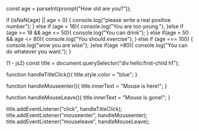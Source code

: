 const age = parseInt(prompt("How old are you?"));

if (isNaN(age) || age < 0) {
    console.log("please write a real positive number");
} else if (age < 18){
    console.log("You are too young.");
}else if (age >= 18 && age <= 50){
    console.log("You can drink");
} else if(age > 50 && age <= 80){
    console.log("You should exercise");
} else if (age === 100) {
    console.log("wow you are wise");
}else if(age >80){
    console.log("You can do whatever you want.");
}

(1 - js2)
const title = document.querySelector("div.hello:first-child h1");

function handleTitleClick(){
    title.style.color = "blue";
}

function handleMouseenter(){
    title.innerText = "Mouse is here!";
}

function handleMouseLeave(){
    title.innerText = "Mouse is gone!";
}

title.addEventListener("click", handleTitleClick);
title.addEventListener("mouseenter", handleMouseenter);
title.addEventListener("mouseleave", handleMouseLeave);
